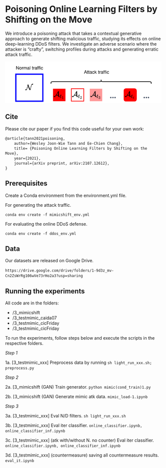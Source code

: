 # Poisoning Online Learning Filters by Shifting on the Move


We introduce a poisoning attack that takes a contextual generative approach to generate shifting malicious traffic, studying its effects on online deep-learning DDoS filters. We investigate an adverse scenario where the attacker is “crafty”, switching profiles during attacks and generating erratic attack traffic. 

![shiftingatk](/image/atkddos-edit2.png)


## Cite

Please cite our paper if you find this code useful for your own work:

```
@article{tann2021poisoning,
	author={Wesley Joon-Wie Tann and Ee-Chien Chang},
	title= {Poisoning Online Learning Filters by Shifting on the Move},
	year={2021},
	journal={arXiv preprint, arXiv:2107.12612},
}
```


## Prerequisites

Create a Conda environment from the environment.yml file.

For generating the attack traffic.
```
conda env create -f mimicshift_env.yml
```
For evaluating the online DDoS defense. 
```
conda env create -f ddos_env.yml
```


## Data

Our datasets are released on Google Drive.

`https://drive.google.com/drive/folders/1-9d3z_mv-Cn2ZsWrRg106wVe73rHo2a3?usp=sharing`


## Running the experiments

All code are in the folders:
* /3_mimicshift
* /3_testmimic_caida07
* /3_testmimic_cicFriday
* /3_testmimic_cicFriday



To run the experiments, follow steps below and execute the scripts in the respective folders.

_Step 1_

1a. \[3_testmimic_xxx\]	Preprocess data by running ```sh light_run_xxx.sh; preprocess.py```

_Step 2_		

2a. \[3_mimicshift (GAN)	Train generator. ```python mimic(cond_train)1.py```

2b. \[3_mimicshift (GAN)	Generate mimic atk data. ```mimic_load-1.ipynb```
		
_Step 3_

3a.	\[3_testmimic_xxx\]	Eval N/D filters. ```sh light_run_xxx.sh```

3b.	\[3_testmimic_xxx\] Eval iter classifier. ```online_classifier.ipynb, online_classifier_inf.ipynb```

3c.	\[3_testmimic_xxx\] (atk with/without N. no counter)	Eval iter classifier. ```online_classifier.ipynb, online_classifier_inf.ipynb```

3d.	\[3_testmimic_xxx\] (countermeasure)	saving all countermeasure results. ```eval_it.ipynb```



